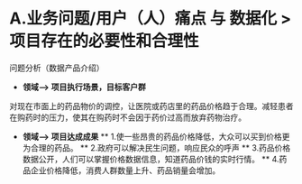 # A.业务问题/用户（人）痛点 与 数据化 > 项目存在的必要性和合理性
问题分析（数据产品介绍）

   * **领域--> 项目执行场景，目标客户群**
   
   对现在市面上的药品物价的调控，让医院或药店里的药品价格趋于合理。减轻患者在购药时的压力，使其在购药时不会因于药价过高而放弃药物治疗。
   
   * **领域--> 项目达成成果**
   ** 1.使一些昂贵的药品价格降低，大众可以买到价格更为合理的药品。
   ** 2.政府可以解决民生问题，响应民众的呼声
   ** 3.药品价格数据公开，人们可以掌握价格数据信息，知道药品价钱的实时行情。
   ** 4.药品企业价格降低，消费人群数量上升、药品销量会增加。
